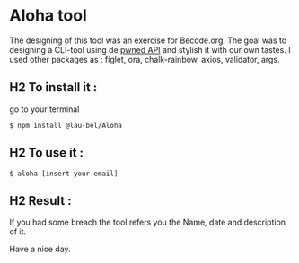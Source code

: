 # Aloha tool

The designing of this tool was an exercise for Becode.org. 
The goal was to designing à CLI-tool using de [pwned API](https://haveibeenpwned.com/API/v2#BreachesForAccount) and stylish it with our own tastes. 
I used other packages as : figlet, ora, chalk-rainbow, axios, validator, args.


## H2 To install it :

go to your terminal

``` $ npm install @lau-bel/Aloha ```

## H2 To use it :

``` $ aloha [insert your email] ```


## H2 Result :

If you had some breach the tool refers you the Name, date and description of it.


Have a nice day.


